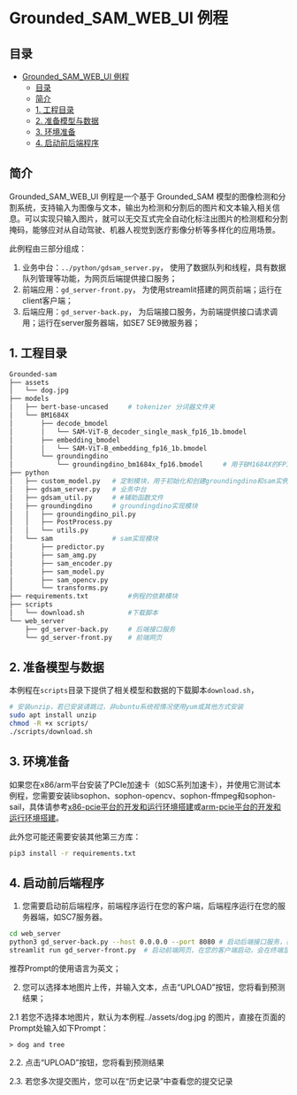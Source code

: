 # Grounded_SAM_WEB_UI 例程

## 目录

- [Grounded_SAM\_WEB\_UI 例程](#Grounded_SAM_web_ui-例程)
  - [目录](#目录)
  - [简介](#简介)
  - [1. 工程目录](#1-工程目录)
  - [2. 准备模型与数据](#2-准备模型与数据)
  - [3. 环境准备](#3-环境准备)
  - [4. 启动前后端程序](#4-启动前后端程序)


## 简介
Grounded_SAM_WEB_UI 例程是一个基于 Grounded_SAM 模型的图像检测和分割系统，支持输入为图像与文本，输出为检测和分割后的图片和文本输入相关信息。可以实现只输入图片，就可以无交互式完全自动化标注出图片的检测框和分割掩码，能够应对从自动驾驶、机器人视觉到医疗影像分析等多样化的应用场景。

此例程由三部分组成：

1. 业务中台：`../python/gdsam_server.py`， 使用了数据队列和线程，具有数据队列管理等功能，为网页后端提供接口服务；
2. 前端应用：`gd_server-front.py`， 为使用streamlit搭建的网页前端；运行在client客户端；
3. 后端应用：`gd_server-back.py`， 为后端接口服务，为前端提供接口请求调用；运行在server服务器端，如SE7 SE9微服务器；

## 1. 工程目录

```bash
Grounded-sam
├── assets
│   └── dog.jpg
├── models
│   ├── bert-base-uncased     # tokenizer 分词器文件夹	
│   └── BM1684X
│       ├── decode_bmodel
│       │   └── SAM-ViT-B_decoder_single_mask_fp16_1b.bmodel      
│       ├── embedding_bmodel
│       │   └── SAM-ViT-B_embedding_fp16_1b.bmodel
│       └── groundingdino
│           └── groundingdino_bm1684x_fp16.bmodel     # 用于BM1684X的FP16 BModel，batch_size=1
├── python
│   ├── custom_model.py   # 定制模块，用于初始化和创建groundingdino和sam实例
│   ├── gdsam_server.py   # 业务中台
│   ├── gdsam_util.py     # #辅助函数文件
│   ├── groundingdino     # groundingdino实现模块
│   │   ├── groundingdino_pil.py
│   │   ├── PostProcess.py
│   │   └── utils.py
│   └── sam               # sam实现模块
│       ├── predictor.py
│       ├── sam_amg.py
│       ├── sam_encoder.py
│       ├── sam_model.py
│       ├── sam_opencv.py
│       └── transforms.py
├── requirements.txt          #例程的依赖模块
├── scripts
│   └── download.sh           #下载脚本
└── web_server
    ├── gd_server-back.py     # 后端接口服务
    └── gd_server-front.py    # 前端网页
```

## 2. 准备模型与数据
​本例程在`scripts`目录下提供了相关模型和数据的下载脚本`download.sh`，
```bash
# 安装unzip，若已安装请跳过，非ubuntu系统视情况使用yum或其他方式安装
sudo apt install unzip
chmod -R +x scripts/
./scripts/download.sh
```

## 3. 环境准备

如果您在x86/arm平台安装了PCIe加速卡（如SC系列加速卡），并使用它测试本例程，您需要安装libsophon、sophon-opencv、sophon-ffmpeg和sophon-sail，具体请参考[x86-pcie平台的开发和运行环境搭建](../../docs/Environment_Install_Guide.md#3-x86-pcie平台的开发和运行环境搭建)或[arm-pcie平台的开发和运行环境搭建](../../docs/Environment_Install_Guide.md#5-arm-pcie平台的开发和运行环境搭建)。

此外您可能还需要安装其他第三方库：

```bash
pip3 install -r requirements.txt
```

## 4. 启动前后端程序

1. 您需要启动前后端程序，前端程序运行在您的客户端，后端程序运行在您的服务器端，如SC7服务器。

```bash
cd web_server
python3 gd_server-back.py --host 0.0.0.0 --port 8080 # 启动后端接口服务，在您的服务器端启动，如SE7 SE9微服务器，其中--host 0.0.0.0 --port 8080 用于指定后端服务器的地址和端口
streamlit run gd_server-front.py  # 启动前端网页，在您的客户端启动，会在终端显示前端网页的服务器地址和端口
```

推荐Prompt的使用语言为英文；

2. 您可以选择本地图片上传，并输入文本，点击“UPLOAD”按钮，您将看到预测结果；

  2.1 若您不选择本地图片，默认为本例程../assets/dog.jpg 的图片，直接在页面的Prompt处输入如下Prompt： 

    > dog and tree

  2.2. 点击“UPLOAD”按钮，您将看到预测结果

  2.3. 若您多次提交图片，您可以在“历史记录”中查看您的提交记录